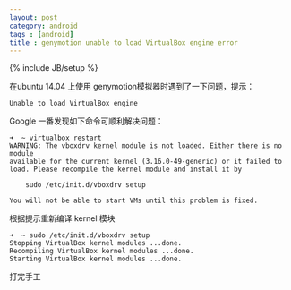 ```yaml
---
layout: post
category: android 
tags : [android]
title : genymotion unable to load VirtualBox engine error 
---
```

{% include JB/setup %}


在ubuntu 14.04 上使用 genymotion模拟器时遇到了一下问题，提示：
		
	Unable to load VirtualBox engine

Google 一番发现如下命令可顺利解决问题：

	➜  ~ virtualbox restart
	WARNING: The vboxdrv kernel module is not loaded. Either there is no module
	available for the current kernel (3.16.0-49-generic) or it failed to
	load. Please recompile the kernel module and install it by

		sudo /etc/init.d/vboxdrv setup

	You will not be able to start VMs until this problem is fixed.

根据提示重新编译 kernel 模块 

	➜  ~ sudo /etc/init.d/vboxdrv setup
	Stopping VirtualBox kernel modules ...done.
	Recompiling VirtualBox kernel modules ...done.
	Starting VirtualBox kernel modules ...done.

打完手工
